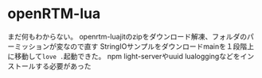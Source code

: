 # openRTM-lua

まだ何もわからない。
openrtm-luajitのzipをダウンロード解凍、フォルダのパーミッションが変なので直す
StringIOサンプルをダウンロードmainを１段階上に移動して`love .`起動できた。
npm light-serverやuuid lualoggingなどをインストールする必要があった
